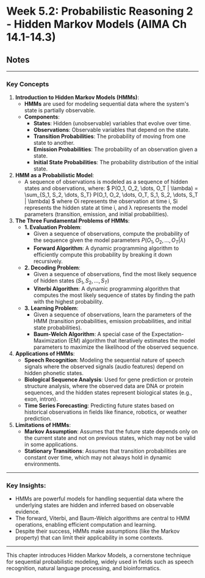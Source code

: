 # Week 5.2: Probabilistic Reasoning 2 - Hidden Markov Models (AIMA Ch 14.1-14.3)
## Notes
---
### **Key Concepts**

1. **Introduction to Hidden Markov Models (HMMs)**:
    - **HMMs** are used for modeling sequential data where the system's state is partially observable.
    - **Components**:
        - **States**: Hidden (unobservable) variables that evolve over time.
        - **Observations**: Observable variables that depend on the state.
        - **Transition Probabilities**: The probability of moving from one state to another.
        - **Emission Probabilities**: The probability of an observation given a state.
        - **Initial State Probabilities**: The probability distribution of the initial state.
2. **HMM as a Probabilistic Model**:
    - A sequence of observations is modeled as a sequence of hidden states and observations, where:
    $ P(O_1, O_2, \dots, O_T | \lambda) = \sum_{S_1, S_2, \dots, S_T} P(O_1, O_2, \dots, O_T, S_1, S_2, \dots, S_T | \lambda) $
    where Oi represents the observation at time i, Si represents the hidden state at time i, and λ represents the model parameters (transition, emission, and initial probabilities).
3. **The Three Fundamental Problems of HMMs**:
    - **1. Evaluation Problem**:
        - Given a sequence of observations, compute the probability of the sequence given the model parameters $P(O_1, O_2, \dots, O_T | \lambda)$
        - **Forward Algorithm**: A dynamic programming algorithm to efficiently compute this probability by breaking it down recursively.
    - **2. Decoding Problem**:
        - Given a sequence of observations, find the most likely sequence of hidden states ($S_1, S_2, \dots, S_T$)
        - **Viterbi Algorithm**: A dynamic programming algorithm that computes the most likely sequence of states by finding the path with the highest probability.
    - **3. Learning Problem**:
        - Given a sequence of observations, learn the parameters of the HMM (transition probabilities, emission probabilities, and initial state probabilities).
        - **Baum-Welch Algorithm**: A special case of the Expectation-Maximization (EM) algorithm that iteratively estimates the model parameters to maximize the likelihood of the observed sequence.
4. **Applications of HMMs**:
    - **Speech Recognition**: Modeling the sequential nature of speech signals where the observed signals (audio features) depend on hidden phonetic states.
    - **Biological Sequence Analysis**: Used for gene prediction or protein structure analysis, where the observed data are DNA or protein sequences, and the hidden states represent biological states (e.g., exon, intron).
    - **Time Series Forecasting**: Predicting future states based on historical observations in fields like finance, robotics, or weather prediction.
5. **Limitations of HMMs**:
    - **Markov Assumption**: Assumes that the future state depends only on the current state and not on previous states, which may not be valid in some applications.
    - **Stationary Transitions**: Assumes that transition probabilities are constant over time, which may not always hold in dynamic environments.

---

### **Key Insights**:

- HMMs are powerful models for handling sequential data where the underlying states are hidden and inferred based on observable evidence.
- The forward, Viterbi, and Baum-Welch algorithms are central to HMM operations, enabling efficient computation and learning.
- Despite their success, HMMs make assumptions (like the Markov property) that can limit their applicability in some contexts.

---

This chapter introduces Hidden Markov Models, a cornerstone technique for sequential probabilistic modeling, widely used in fields such as speech recognition, natural language processing, and bioinformatics.

